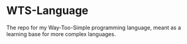 WTS-Language
============

The repo for my Way-Too-Simple programming language, meant as a learning base for more complex languages.
